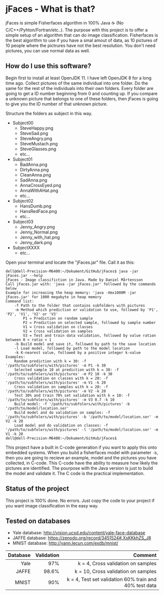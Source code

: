 # jFaces - What is that?

jFaces is simple Fisherfaces algorithm in 100% Java ☕ (No C/C++/Pyhton/Fortran/etc..). The purpose with this project is to offer a simple setup of an algorithm that can do image classification.
Fisherfaces is the best algorithm to use if you have a smal amout of data, as 10 pictures of 10 people where the pictrures have not the best resolution. 
You don't need pictures, you can use normal data as well. 

## How do I use this software?

Begin first to install at least OpenJDK 11. I have left OpenJDK 8 for a long time ago.
Collect pictures of the same individual into one folder. Do the same for the rest of the individuals into their own folders.
Every folder are going to get a ID number beginning from 0 and counting up.
If you compare a unknown picture that belongs to one of these folders, then jFaces is going to give you the ID number of that unknown picture.

Structure the folders as subject in this way. 

- Subject00
  - SteveHappy.png
  - SteveSad.png
  - SteveAngry.png
  - SteveMustach.png
  - SteveGlasses.png
  - etc...
- Subject01
  - BadAnna.png
  - DirtyAnna.png
  - CleanAnna.png
  - SadAnna.png
  - AnnaCrossEyed.png
  - AnnaWithAHat.png
  - etc...
- Subject02
  - HansDumb.png
  - HansRedFace.png
  - etc...
- Subject03
  - Jenny_Angry.png
  - Jenny_Normal.png
  - Jenny_with_hat.png
  - Jenny_dark.png
- SubjectXXXX
  - etc...

Open your terminal and locate the "jFaces.jar" file. Call it as this:

```
dell@dell-Precision-M6400:~/Dokument/GitHub/jFaces$ java -jar jFaces.jar --help
jFaces - Image classifiction in Java. Made by Daniel Mårtensson
Call jFaces.jar with: 'java -jar jFaces.jar' followed by the commands below
Example for increasing the heap memory: 'java -Xmx1000M -jar jFaces.jar' for 1000 megabyte in heap memory
Command list:
	-f Path to the folder that contains subfolders with pictures
	-m Method which prediction or validation to use, followed by 'P1', 'P2', 'V1', 'V2' or 'V3'
		P1 = Prediction on random sample
		P2 = Prediction on selected sample, followed by sample number
		V1 = Cross validation on classes
		V2 = Cross validation on samples
		V3 = Test and train data validation, followed by value ration between 0 < ratio < 1
	-b Build model and save it, followed by path to the save location
	-l Load model, followed by path to the model location
	-k K-nearest value, followed by a positive integer k-value
Examples:
	Random prediction with k = 30: -f '/path/to/subfolers/with/pictures' -m P1 -k 30
	Selected sample 10 at prediction with k = 30: -f '/path/to/subfolers/with/pictures' -m P2 10 -k 30
	Cross validation on classes with k = 20: -f '/path/to/subfolers/with/pictures' -m V1 -k 20
	Cross validation on samples with k = 20: -f '/path/to/subfolers/with/pictures' -m V2 -k 20
	Test 30% and train 70% set validation with k = 10: -f '/path/to/subfolers/with/pictures' -m V3 0.7 -k 10
	Build model: -f '/path/to/subfolers/with/pictures' -b '/path/to/model/location.ser'
	Build model and do validation on samples: -f '/path/to/subfolers/with/pictures' -b '/path/to/model/location.ser' -m V2 -k 20
	Load model and do validation on classes: -f '/path/to/subfolers/with/pictures' -l '/path/to/model/location.ser' -m V1 -k 20
dell@dell-Precision-M6400:~/Dokument/GitHub/jFaces$ 
```

This project have a built in C-code generation if you want to apply this onto embedded systems.
When you build a fisherfaces model with parameter `-b`, then you are going to recieve an example, model and the pictures you have collected, in C-code. 
This C-code have the ability to measure how likely the pictures are identified. The pourpose with the Java version is just to build the model and validate it. 
The C code is the practical implementation. 

## Status of the project

This project is 100% done. No errors. Just copy the code to your project if you want image classification in the easy way.

## Tested on databases

- Yale database: http://vision.ucsd.edu/content/yale-face-database
- JAFFE database: https://zenodo.org/record/3451524#.XsKKkhZS_J8
- MNIST database: http://yann.lecun.com/exdb/mnist/

| Database     |  Validation | Comment | 
| ------------:|------------:|--------:|
|  Yale        |  97%        | k = 4, Cross validation on samples   |
|  JAFFE       |  98.6%      | k = 10, Cross validation on samples  |
|  MNIST       |  90%        | k = 4, Test set validation  60% train and 40% test data |
